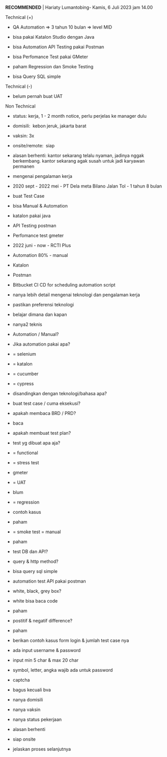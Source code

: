 **RECOMMENDED** | Hariaty Lumantobing- Kamis, 6 Juli 2023 jam 14.00  

  

Technical (+)  

- QA Automation => 3 tahun 10 bulan => level MID  
    
- bisa pakai Katalon Studio dengan Java  
    
- bisa Automation API Testing pakai Postman  
    
- bisa Perfomance Test pakai GMeter  
    
- paham Regression dan Smoke Testing  
    
- bisa Query SQL simple  
    

Technical (-)  

- belum pernah buat UAT  
    

Non Technical  

- status: kerja, 1 - 2 month notice, perlu perjelas ke manager dulu  
    
- domisili:  kebon jeruk, jakarta barat  
    
- vaksin: 3x  
    
- onsite/remote:  siap  
    
- alasan berhenti: kantor sekarang telalu nyaman, jadinya nggak berkembang. kantor sekarang agak susah untuk jadi karyawan permanen  
    

  

  

- mengenai pengalaman kerja  
    

- 2020 sept - 2022 mei - PT Dela meta Bilano Jalan Tol - 1 tahun 8 bulan  
    

- buat Test Case  
    
- bisa Manual & Automation  
    
- katalon pakai java  
    
- API Testing postman  
    
- Perfomance test gmeter  
    

- 2022 juni - now - RCTI Plus  
    

- Automation 80% - manual  
    
- Katalon  
    
- Postman  
    
- Bitbucket CI CD for scheduling automation script  
    

- nanya lebih detail mengenai teknologi dan pengalaman kerja  
    
- pastikan preferensi teknologi  
    
- belajar dimana dan kapan  
    
- nanya2 teknis  
    

- Automation / Manual?  
    
- Jika automation pakai apa?  
    

- = selenium  
    
- = katalon  
    
- = cucumber  
    
- = cypress  
    
- disandingkan dengan teknologi/bahasa apa?  
    

- buat test case / cuma eksekusi?  
    

- apakah membaca BRD / PRD?  
    

- baca  
    

- apakah membuat test plan?  
    
- test yg dibuat apa aja?  
    

- = functional  
    
- = stress test  
    

- gmeter  
    

- = UAT  
    

- blum  
    

- = regression  
    

- contoh kasus  
    
- paham  
    

- = smoke test = manual  
    

- paham  
    

- test DB dan API?  
    

- query & http method?  
    
- bisa query sql simple  
    
- automation test API pakai postman  
    

- white, black, grey box?  
    

- white bisa baca code  
    
- paham  
    

- postitif & negatif difference?  
    

- paham  
    

- berikan contoh kasus form login & jumlah test case nya  
    

- ada input username & password  
    
- input min 5 char & max 20 char  
    
- symbol, letter, angka wajib ada untuk password  
    
- captcha  
    
- bagus kecuali bva  
    

- nanya domisili  
    
- nanya vaksin  
    
- nanya status pekerjaan  
    
- alasan berhenti  
    
- siap onsite  
    
- jelaskan proses selanjutnya